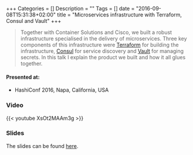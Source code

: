 +++
Categories = []
Description = ""
Tags = []
date = "2016-09-08T15:31:38+02:00"
title = "Microservices infrastructure with Terraform, Consul and Vault"
+++

> Together with Container Solutions and Cisco, we built a robust infrastructure specialised
in the delivery of microservices.
Three key components of this infrastructure were [Terraform] for building the infrastructure,
[Consul] for service discovery and [Vault] for managing secrets.
In this talk I explain the product we built and how it all glues together.  

#### Presented at:

  - HashiConf 2016, Napa, California, USA

### Video
{{< youtube XsOt2MAAm3g >}}

### Slides
The slides can be found [here](https://speakerdeck.com/mongrelion/microservices-infrastructure-with-terraform-consul-and-vault).

[Terraform]: https://terraform.io
[Consul]: https://consul.io
[Vault]: https://vaultproject.io
